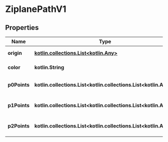 
# ZiplanePathV1

## Properties
| Name | Type | Description | Notes |
| ------------ | ------------- | ------------- | ------------- |
| **origin** | [**kotlin.collections.List&lt;kotlin.Any&gt;**](kotlin.Any.md) | The origin of the path. |  |
| **color** | **kotlin.String** | The color of the path. |  |
| **p0Points** | **kotlin.collections.List&lt;kotlin.collections.List&lt;kotlin.Any&gt;&gt;** | The P0 points of the path. |  |
| **p1Points** | **kotlin.collections.List&lt;kotlin.collections.List&lt;kotlin.Any&gt;&gt;** | The P1 points of the path. |  |
| **p2Points** | **kotlin.collections.List&lt;kotlin.collections.List&lt;kotlin.Any&gt;&gt;** | The P2 points of the path. |  |



